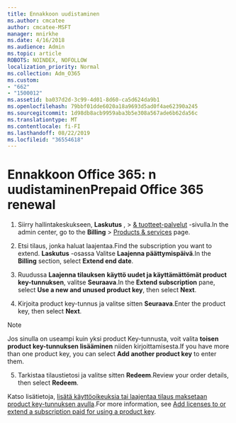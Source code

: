 ```yaml
---
title: Ennakkoon uudistaminen
ms.author: cmcatee
author: cmcatee-MSFT
manager: mnirkhe
ms.date: 4/16/2018
ms.audience: Admin
ms.topic: article
ROBOTS: NOINDEX, NOFOLLOW
localization_priority: Normal
ms.collection: Adm_O365
ms.custom:
- "662"
- "1500012"
ms.assetid: ba037d2d-3c99-4d01-8d60-ca5d624da9b1
ms.openlocfilehash: 79bbf01dde6020a18a9693d5ad0f4ae62390a245
ms.sourcegitcommit: 1d98db8acb9959aba3b5e308a567ade6b62da56c
ms.translationtype: MT
ms.contentlocale: fi-FI
ms.lasthandoff: 08/22/2019
ms.locfileid: "36554618"
---
```

# <a name="prepaid-office-365-renewal"></a><span data-ttu-id="952ee-102">Ennakkoon Office 365: n uudistaminen</span><span class="sxs-lookup"><span data-stu-id="952ee-102">Prepaid Office 365 renewal</span></span>

1. <span data-ttu-id="952ee-103">Siirry hallintakeskukseen, **Laskutus** , \> [& tuotteet-palvelut](https://go.microsoft.com/fwlink/p/?linkid=842054) -sivulla.</span><span class="sxs-lookup"><span data-stu-id="952ee-103">In the admin center, go to the **Billing** \> [Products & services](https://go.microsoft.com/fwlink/p/?linkid=842054) page.</span></span>

2. <span data-ttu-id="952ee-104">Etsi tilaus, jonka haluat laajentaa.</span><span class="sxs-lookup"><span data-stu-id="952ee-104">Find the subscription you want to extend.</span></span> <span data-ttu-id="952ee-105">**Laskutus** -osassa Valitse **Laajenna päättymispäivä**.</span><span class="sxs-lookup"><span data-stu-id="952ee-105">In the **Billing** section, select **Extend end date**.</span></span>

3. <span data-ttu-id="952ee-106">Ruudussa **Laajenna tilauksen** **käyttö uudet ja käyttämättömät product key-tunnuksen**, valitse **Seuraava**.</span><span class="sxs-lookup"><span data-stu-id="952ee-106">In the **Extend subscription** pane, select **Use a new and unused product key**, then select **Next**.</span></span>

4. <span data-ttu-id="952ee-107">Kirjoita product key-tunnus ja valitse sitten **Seuraava**.</span><span class="sxs-lookup"><span data-stu-id="952ee-107">Enter the product key, then select **Next**.</span></span>

> [!NOTE]
> <span data-ttu-id="952ee-108">Jos sinulla on useampi kuin yksi product Key-tunnusta, voit valita **toisen product key-tunnuksen lisääminen** niiden kirjoittamisesta.</span><span class="sxs-lookup"><span data-stu-id="952ee-108">If you have more than one product key, you can select **Add another product key** to enter them.</span></span>

5. <span data-ttu-id="952ee-109">Tarkistaa tilaustietosi ja valitse sitten **Redeem**.</span><span class="sxs-lookup"><span data-stu-id="952ee-109">Review your order details, then select **Redeem**.</span></span>

<span data-ttu-id="952ee-110">Katso lisätietoja, [lisätä käyttöoikeuksia tai laajentaa tilaus maksetaan product key-tunnuksen avulla](https://docs.microsoft.com/office365/admin/misc/add-licenses-using-product-key).</span><span class="sxs-lookup"><span data-stu-id="952ee-110">For more information, see [Add licenses to or extend a subscription paid for using a product key](https://docs.microsoft.com/office365/admin/misc/add-licenses-using-product-key).</span></span>
